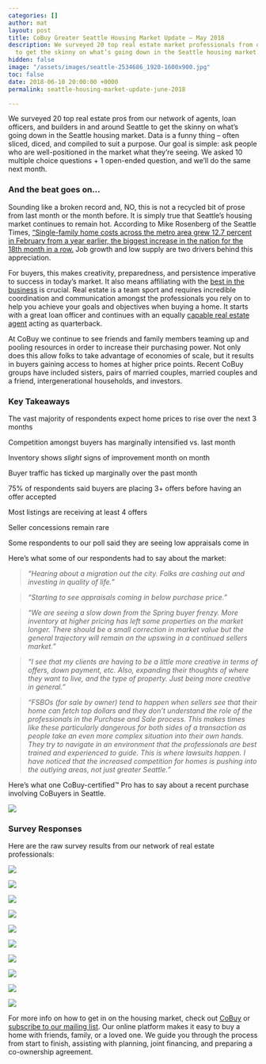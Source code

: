 ```yaml
---
categories: []
author: mat
layout: post
title: CoBuy Greater Seattle Housing Market Update – May 2018
description: We surveyed 20 top real estate market professionals from our network
  to get the skinny on what’s going down in the Seattle housing market.
hidden: false
image: "/assets/images/seattle-2534686_1920-1600x900.jpg"
toc: false
date: 2018-06-10 20:00:00 +0000
permalink: seattle-housing-market-update-june-2018

---
```

We surveyed 20 top real estate pros from our network of agents, loan officers, and builders in and around Seattle to get the skinny on what’s going down in the Seattle housing market. Data is a funny thing – often sliced, diced, and compiled to suit a purpose. Our goal is simple: ask people who are well-positioned in the market what they’re seeing. We asked 10 multiple choice questions + 1 open-ended question, and we’ll do the same next month.

### And the beat goes on…

Sounding like a broken record and, NO, this is not a recycled bit of prose from last month or the month before. It is simply true that Seattle’s housing market continues to remain hot. According to Mike Rosenberg of the Seattle Times, [“Single-family home costs across the metro area grew 12.7 percent in February from a year earlier, the biggest increase in the nation for the 18th month in a row.](https://www.seattletimes.com/business/real-estate/seattle-area-home-market-heats-up-yet-again-leading-the-country-for-17th-straight-month/) Job growth and low supply are two drivers behind this appreciation.

For buyers, this makes creativity, preparedness, and persistence imperative to success in today’s market. It also means affiliating with the [best in the business](https://blog.gocobuy.com/co-buying-home-deal-team/) is crucial. Real estate is a team sport and requires incredible coordination and communication amongst the professionals you rely on to help you achieve your goals and objectives when buying a home. It starts with a great loan officer and continues with an equally [capable real estate agent](https://www.gocobuy.com/certified-pro) acting as quarterback.

At CoBuy we continue to see friends and family members teaming up and pooling resources in order to increase their purchasing power. Not only does this allow folks to take advantage of economies of scale, but it results in buyers gaining access to homes at higher price points. Recent CoBuy groups have included sisters, pairs of married couples, married couples and a friend, intergenerational households, and investors.

### Key Takeaways

The vast majority of respondents expect home prices to rise over the next 3 months

Competition amongst buyers has marginally intensified vs. last month

Inventory shows _slight_ signs of improvement month on month

Buyer traffic has ticked up marginally over the past month

75% of respondents said buyers are placing 3+ offers before having an offer accepted

Most listings are receiving at least 4 offers

Seller concessions remain rare

Some respondents to our poll said they are seeing low appraisals come in

Here’s what some of our respondents had to say about the market:

> _“Hearing about a migration out the city. Folks are cashing out and investing in quality of life.”_

> _“Starting to see appraisals coming in below purchase price.”_

> _“We are seeing a slow down from the Spring buyer frenzy. More inventory at higher pricing has left some properties on the market longer. There should be a small correction in market value but the general trajectory will remain on the upswing in a continued sellers market.”_

> _“I see that my clients are having to be a little more creative in terms of offers, down payment, etc. Also, expanding their thoughts of where they want to live, and the type of property. Just being more creative in general.”_

> _“FSBOs (for sale by owner) tend to happen when sellers see that their home can fetch top dollars and they don’t understand the role of the professionals in the Purchase and Sale process. This makes times like these particularly dangerous for both sides of a transaction as people take an even more complex situation into their own hands. They try to navigate in an environment that the professionals are best trained and experienced to guide. This is where lawsuits happen. I have noticed that the increased competition for homes is pushing into the outlying areas, not just greater Seattle.”_

Here’s what one CoBuy-certified™ Pro has to say about a recent purchase involving CoBuyers in Seattle.

[![](/assets/images/cobuy-certified-agent.png)](https://www.facebook.com/CoBuyUSA/videos/1841273032842075/)

### Survey Responses

Here are the raw survey results from our network of real estate professionals:

![](/assets/images/unnamed-10.png)

![](/assets/images/unnamed-9.png)

![](/assets/images/unnamed-8.png)

![](/assets/images/unnamed-7.png)

![](/assets/images/unnamed-5.png)

![](/assets/images/unnamed-4.png)

![](/assets/images/unnamed-6.png)

![](/assets/images/unnamed-3.png)

![](/assets/images/unnamed-2.png)

![](/assets/images/unnamed-11.png)

For more info on how to get in on the housing market, check out [CoBuy](http://www.gocobuy.com/) or [subscribe to our mailing list](http://eepurl.com/dlB23z). Our online platform makes it easy to buy a home with friends, family, or a loved one. We guide you through the process from start to finish, assisting with planning, joint financing, and preparing a co-ownership agreement.